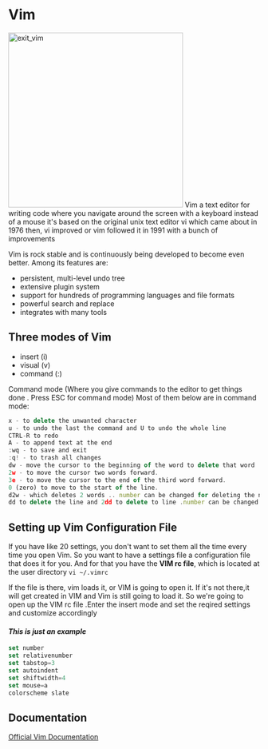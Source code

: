 # Vim
<img alt= exit_vim height=350px  src="https://pics.onsizzle.com/wq-killal-vim-9-here-are-multiple-ways-to-exit-21791909.png" /> 
Vim a text editor for writing code where you navigate around the screen
with a keyboard instead of a mouse it's based on the original unix text editor
vi which came about in 1976 then, vi improved or vim followed it in 1991 with
a bunch of improvements

Vim is rock stable and is continuously being developed to become even better. Among its features are:
- persistent, multi-level undo tree
- extensive plugin system
- support for hundreds of programming languages and file formats
- powerful search and replace
- integrates with many tools

##  Three modes of Vim
-  insert (i)
-  visual (v)
- command (:)

Command mode (Where you give commands to the editor to get things done . Press ESC for command mode)
Most of them below are in command mode:
```js
x - to delete the unwanted character
u - to undo the last the command and U to undo the whole line
CTRL-R to redo
A - to append text at the end
:wq - to save and exit
:q! - to trash all changes
dw - move the cursor to the beginning of the word to delete that word
2w - to move the cursor two words forward.
3e - to move the cursor to the end of the third word forward.
0 (zero) to move to the start of the line.
d2w - which deletes 2 words .. number can be changed for deleting the number of consecutive words like d3w
dd to delete the line and 2dd to delete to line .number can be changed for deleting the number of consecutive words
```

## Setting up Vim Configuration File
If you have like 20 settings, you  don't want to set them all the time every time you open Vim. So you want to have a settings file a  configuration file that does it for you. And for that you have the **VIM rc file**, which is located  at the user directory
``` vi ~/.vimrc ```

If the file is there, vim loads it, or VIM is going to open it. If it's not there,it will get created  in VIM and Vim is still going to load it. So we're going to open up the VIM rc file .Enter the insert mode and set the reqired settings and customize accordingly

#### *This is just an example*
```js
set number
set relativenumber
set tabstop=3
set autoindent
set shiftwidth=4
set mouse=a
colorscheme slate
```

## Documentation

[Official Vim Documentation](https://www.vim.org/)





